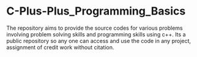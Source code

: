 # C-Plus-Plus_Programming_Basics
The repository aims to provide the source codes for various problems involving problem solving skills and programming skills using c++. Its a public repository so any one can  access and use the code in any project, assignment of credit work without citation. 
